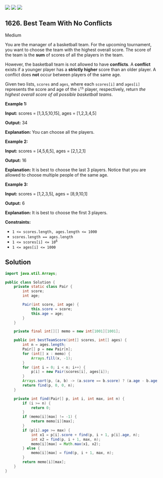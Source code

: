 [![](https://img.shields.io/github/stars/javadev/LeetCode-in-Java?label=Stars&style=flat-square)](https://github.com/javadev/LeetCode-in-Java)
[![](https://img.shields.io/github/forks/javadev/LeetCode-in-Java?label=Fork%20me%20on%20GitHub%20&style=flat-square)](https://github.com/javadev/LeetCode-in-Java/fork)
[![](https://img.shields.io/badge/-LeetCode%20in%20Kotlin-blue?style=flat-square)](https://github.com/javadev/LeetCode-in-Kotlin)

## 1626\. Best Team With No Conflicts

Medium

You are the manager of a basketball team. For the upcoming tournament, you want to choose the team with the highest overall score. The score of the team is the **sum** of scores of all the players in the team.

However, the basketball team is not allowed to have **conflicts**. A **conflict** exists if a younger player has a **strictly higher** score than an older player. A conflict does **not** occur between players of the same age.

Given two lists, `scores` and `ages`, where each `scores[i]` and `ages[i]` represents the score and age of the <code>i<sup>th</sup></code> player, respectively, return _the highest overall score of all possible basketball teams_.

**Example 1:**

**Input:** scores = [1,3,5,10,15], ages = [1,2,3,4,5]

**Output:** 34

**Explanation:** You can choose all the players.

**Example 2:**

**Input:** scores = [4,5,6,5], ages = [2,1,2,1]

**Output:** 16

**Explanation:** It is best to choose the last 3 players. Notice that you are allowed to choose multiple people of the same age.

**Example 3:**

**Input:** scores = [1,2,3,5], ages = [8,9,10,1]

**Output:** 6

**Explanation:** It is best to choose the first 3 players.

**Constraints:**

*   `1 <= scores.length, ages.length <= 1000`
*   `scores.length == ages.length`
*   <code>1 <= scores[i] <= 10<sup>6</sup></code>
*   `1 <= ages[i] <= 1000`

## Solution

```java
import java.util.Arrays;

public class Solution {
    private static class Pair {
        int score;
        int age;

        Pair(int score, int age) {
            this.score = score;
            this.age = age;
        }
    }

    private final int[][] memo = new int[1001][1001];

    public int bestTeamScore(int[] scores, int[] ages) {
        int n = ages.length;
        Pair[] p = new Pair[n];
        for (int[] x : memo) {
            Arrays.fill(x, -1);
        }
        for (int i = 0; i < n; i++) {
            p[i] = new Pair(scores[i], ages[i]);
        }
        Arrays.sort(p, (a, b) -> (a.score == b.score) ? (a.age - b.age) : a.score - b.score);
        return find(p, 0, 0, n);
    }

    private int find(Pair[] p, int i, int max, int n) {
        if (i >= n) {
            return 0;
        }
        if (memo[i][max] != -1) {
            return memo[i][max];
        }
        if (p[i].age >= max) {
            int x1 = p[i].score + find(p, i + 1, p[i].age, n);
            int x2 = find(p, i + 1, max, n);
            memo[i][max] = Math.max(x1, x2);
        } else {
            memo[i][max] = find(p, i + 1, max, n);
        }
        return memo[i][max];
    }
}
```